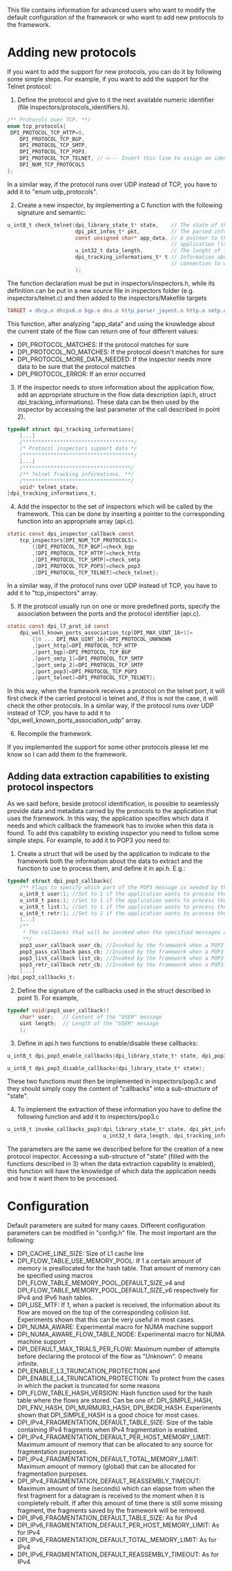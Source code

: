 This file contains information for advanced users who want to modify the default configuration of the framework
or who want to add new protocols to the framework. 

Adding new protocols
================================================================================================================
If you want to add the support for new protocols, you can do it by following some simple steps.
For example, if you want to add the support for the Telnet protocol:

1) Define the protocol and give to it the next available numeric identifier (file inspectors/protocols_identifiers.h).

```C
/** Protocols over TCP. **/
enum tcp_protocols{
 DPI_PROTOCOL_TCP_HTTP=0,
	DPI_PROTOCOL_TCP_BGP,
	DPI_PROTOCOL_TCP_SMTP,
	DPI_PROTOCOL_TCP_POP3,
	DPI_PROTOCOL_TCP_TELNET, // <--- Insert this line to assign an identifier to the new protocol
	DPI_NUM_TCP_PROTOCOLS
};
```
In a similar way, if the protocol runs over UDP instead of TCP, you have to add it to "enum udp_protocols".

2) Create a new inspector, by implementing a C function with the following signature and semantic:

```C
u_int8_t check_telnet(dpi_library_state_t* state,    // The state of the library
                      dpi_pkt_infos_t* pkt,          // The parsed information about the current packet
                      const unsigned char* app_data, // A pointer to the beginning of the 
                                                     // application (layer 7) data
                      u_int32_t data_length,         // The lenght of the application data
                      dpi_tracking_informations_t* t // Information about the current state of the 
                                                     // connection to which the packet belongs to
                      );
```
The function declaration must be put in inspectors/inspectors.h, while its definition can be put 
in a new source file in inspectors folder (e.g. inspectors/telnet.c) and then added to the 
inspectors/Makefile targets

```Makefile
TARGET = dhcp.o dhcpv6.o bgp.o dns.o http_parser_joyent.o http.o smtp.o pop3.o mdns.o ntp.o telnet.o
```

This function, after analyzing "app_data" and using the knowledge about the current state of the flow
can return one of four different values:

+ DPI_PROTOCOL_MATCHES: If the protocol matches for sure
+ DPI_PROTOCOL_NO_MATCHES: If the protocol doesn't matches for sure
+ DPI_PROTOCOL_MORE_DATA_NEEDED: If the inspector needs more data to be sure that the protocol matches 
+ DPI_PROTOCOL_ERROR: If an error occurred

3) If the inspector needs to store information about the application flow, add an appropriate structure in the 
flow data description (api.h, struct dpi_tracking_informations). These data can be then used by the inspector
by accessing the last parameter of the call described in point 2).

```C
typedef struct dpi_tracking_informations{
	[...]
	/************************************/
	/* Protocol inspectors support data */
	/************************************/
	[...]
	/***********************************/
	/** Telnet Tracking informations. **/
	/***********************************/
	void* telnet_state;
}dpi_tracking_informations_t;
```

4) Add the inspector to the set of inspectors which will be called by the framework. This can be done by 
inserting a pointer to the corresponding function into an appropriate array (api.c).

```C
static const dpi_inspector_callback const
	tcp_inspectors[DPI_NUM_TCP_PROTOCOLS]=
		{[DPI_PROTOCOL_TCP_BGP]=check_bgp
		,[DPI_PROTOCOL_TCP_HTTP]=check_http
		,[DPI_PROTOCOL_TCP_SMTP]=check_smtp
		,[DPI_PROTOCOL_TCP_POP3]=check_pop3
		,[DPI_PROTOCOL_TCP_TELNET]=check_telnet};
```

In a similar way, if the protocol runs over UDP instead of TCP, you have to add it to "tcp_inspectors" array.

5) If the protocol usually run on one or more predefined ports, specify the association between the ports and 
the protocol identifier (api.c).

```C
static const dpi_l7_prot_id const
	dpi_well_known_ports_association_tcp[DPI_MAX_UINT_16+1]=
		{[0 ... DPI_MAX_UINT_16]=DPI_PROTOCOL_UNKNOWN
		,[port_http]=DPI_PROTOCOL_TCP_HTTP
		,[port_bgp]=DPI_PROTOCOL_TCP_BGP
		,[port_smtp_1]=DPI_PROTOCOL_TCP_SMTP
		,[port_smtp_2]=DPI_PROTOCOL_TCP_SMTP
		,[port_pop3]=DPI_PROTOCOL_TCP_POP3
		,[port_telnet]=DPI_PROTOCOL_TCP_TELNET};
```

In this way, when the framework receives a protocol on the telnet port, it will first check if the carried
protocol is telnet and, if this is not the case, it will check the other protocols.
In a similar way, if the protocol runs over UDP instead of TCP, you have to add it to 
"dpi_well_known_ports_association_udp" array.

6) Recompile the framework.

If you implemented the support for some other protocols please let me know so I can add them to the framework.

Adding data extraction capabilities to existing protocol inspectors
----------------------------------------------------------------------------------------------------------------
As we said before, beside protocol identification, is possible to seamlessly provide data and metadata carried
by the protocols to the application that uses the framework. In this way, the application specifies which data it
needs and which callback the framework has to invoke when this data is found. To add this capability to existing 
inspector you need to follow some simple steps. For example, to add it to POP3 you need to:

1) Create a struct that will be used by the application to indicate to the framework both the information about 
the data to extract and the function to use to process them, and define it in api.h. 
E.g.:

```C
typedef struct dpi_pop3_callbacks{
	/** Flags to specify which part of the POP3 message is needed by the application. **/
	u_int8_t user:1; //Set to 1 if the application wants to process the "USER" message of POP3 connections
	u_int8_t pass:1; //Set to 1 if the application wants to process the "PASS" message of POP3 connections
	u_int8_t list:1; //Set to 1 if the application wants to process the "LIST" message of POP3 connections
	u_int8_t retr:1; //Set to 1 if the application wants to process the "RETR" message of POP3 connections
	[...]
	/**
	 * The callbacks that will be invoked when the specified messages are found.
	 **/
	pop3_user_callback user_cb; //Invoked by the framework when a POP3 "USER" message is found
	pop3_pass_callback pass_cb; //Invoked by the framework when a POP3 "PASS" message is found
	pop3_list_callback list_cb; //Invoked by the framework when a POP3 "LIST" message is found
	pop3_retr_callback retr_cb; //Invoked by the framework when a POP3 "RETR" message is found
	[...]
}dpi_pop3_callbacks_t;
```

2) Define the signature of the callbacks used in the struct described in point 1). For example,

```C
typedef void(pop3_user_callback)(
	char* user;   // Content of the "USER" message
	uint length;  // Length of the "USER" message
	);
```

3) Define in api.h two functions to enable/disable these callbacks:
```C
u_int8_t dpi_pop3_enable_callbacks(dpi_library_state_t* state, dpi_pop3_callbacks_t* callbacks, void* user_data);

u_int8_t dpi_pop3_disable_callbacks(dpi_library_state_t* state);
```

These two functions must then be implemented in inspectors/pop3.c and they should simply copy the content
of "callbacks" into a sub-structure of "state".

4) To implement the extraction of these information you have to define the following function and add it to 
inspectors/pop3.c

```C
u_int8_t invoke_callbacks_pop3(dpi_library_state_t* state, dpi_pkt_infos_t* pkt, const unsigned char* app_data, 
                               u_int32_t data_length, dpi_tracking_informations_t* tracking);
```

The parameters are the same we described before for the creation of a new protocol inspector.
Accessing a sub-structure of "state" (filled with the functions described in 3) when the data extraction
capability is enabled), this function will have the knowledge of which data the application needs and how it
want them to be processed.

Configuration
================================================================================================================
Default parameters are suited for many cases. Different configuration parameters can be modified in "config.h" 
file. The most important are the following:

+ DPI_CACHE_LINE_SIZE: Size of L1 cache line
+ DPI_FLOW_TABLE_USE_MEMORY_POOL: If 1 a certain amount of memory is preallocated for the hash table. That
  amount of memory can be specified using macros DPI_FLOW_TABLE_MEMORY_POOL_DEFAULT_SIZE_v4 and
  DPI_FLOW_TABLE_MEMORY_POOL_DEFAULT_SIZE_v6 respectively for IPv4 and IPv6 hash tables.
+ DPI_USE_MTF: If 1, when a packet is received, the information about its flow are moved on the top
  of the corresponding collision list. Experiments shown that this can be very useful in most cases.
+ DPI_NUMA_AWARE: Experimental macro for NUMA machine support
+ DPI_NUMA_AWARE_FLOW_TABLE_NODE: Experimental macro for NUMA machine support
+ DPI_DEFAULT_MAX_TRIALS_PER_FLOW: Maximum number of attempts before declaring the protocol of the flow as 
  "Unknown". 0 means infinite.
+ DPI_ENABLE_L3_TRUNCATION_PROTECTION and DPI_ENABLE_L4_TRUNCATION_PROTECTION: To protect from the cases in which 
  the packet is truncated for some reasons
+ DPI_FLOW_TABLE_HASH_VERSION: Hash function used for the hash table where the flows are stored. Can be one of:
  DPI_SIMPLE_HASH, DPI_FNV_HASH, DPI_MURMUR3_HASH, DPI_BKDR_HASH. Experiments shown that DPI_SIMPLE_HASH is a 
  good choice for most cases.
+ DPI_IPv4_FRAGMENTATION_DEFAULT_TABLE_SIZE: Size of the table containing IPv4 fragments when IPv4 fragmentation
  is enabled.
+ DPI_IPv4_FRAGMENTATION_DEFAULT_PER_HOST_MEMORY_LIMIT: Maximum amount of memory that can be allocated to any 
  source for fragmentation purposes.
+ DPI_IPv4_FRAGMENTATION_DEFAULT_TOTAL_MEMORY_LIMIT: Maximum amount of memory (global) that can be allocated 
  for fragmentation purposes.
+ DPI_IPv4_FRAGMENTATION_DEFAULT_REASSEMBLY_TIMEOUT: Maximum amount of time (seconds) which can elapse from
  when the first fragment for a datagram is received to the moment when it is completely rebuilt. If after
  this amount of time there is still some missing fragment, the fragments saved by the framework will be removed.
+ DPI_IPv6_FRAGMENTATION_DEFAULT_TABLE_SIZE: As for IPv4
+ DPI_IPv6_FRAGMENTATION_DEFAULT_PER_HOST_MEMORY_LIMIT: As for IPv4
+ DPI_IPv6_FRAGMENTATION_DEFAULT_TOTAL_MEMORY_LIMIT: As for IPv4
+ DPI_IPv6_FRAGMENTATION_DEFAULT_REASSEMBLY_TIMEOUT: As for IPv4
